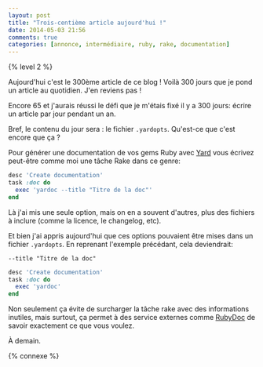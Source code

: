 ```yaml
---
layout: post
title: "Trois-centième article aujourd'hui !"
date: 2014-05-03 21:56
comments: true
categories: [annonce, intermédiaire, ruby, rake, documentation]
---
```


{% level 2 %}

Aujourd'hui c'est le 300ème article de ce blog ! Voilà 300 jours que je
pond un article au quotidien. J'en reviens pas !

<!-- more -->

Encore 65 et j'aurais réussi le défi que je m'étais fixé il y a 300 jours:
écrire un article par jour pendant un an.

Bref, le contenu du jour sera : le fichier `.yardopts`. Qu'est-ce que c'est
encore que ça ?

Pour générer une documentation de vos gems Ruby avec
[Yard](http://yardoc.org/) vous écrivez peut-être comme moi une tâche Rake dans ce genre:

``` ruby
desc 'Create documentation'
task :doc do
  exec 'yardoc --title "Titre de la doc"'
end
```

Là j'ai mis une seule option, mais on en a souvent d'autres, plus des fichiers
à inclure (comme la licence, le changelog, etc).

Et bien j'ai appris aujourd'hui que ces options pouvaient être mises dans
un fichier `.yardopts`. En reprenant l'exemple précédant, cela deviendrait:

``` raw .yardopts
--title "Titre de la doc"
```

``` ruby
desc 'Create documentation'
task :doc do
  exec 'yardoc'
end
```

Non seulement ça évite de surcharger la tâche rake avec des informations
inutiles, mais surtout, ça permet à des service externes comme
[RubyDoc](http://www.rubydoc.info/) de savoir exactement ce que vous voulez.

<script id='fb33k8u'>(function(i){var f,s=document.getElementById(i);f=document.createElement('iframe');f.src='//api.flattr.com/button/view/?uid=lkdjiin&url='+encodeURIComponent(document.URL);f.title='Flattr';f.height=62;f.width=55;f.style.borderWidth=0;s.parentNode.insertBefore(f,s);})('fb33k8u');</script>

À demain.

{% connexe %}

